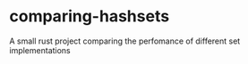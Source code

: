 # comparing-hashsets
A small rust project comparing the perfomance of different set implementations
